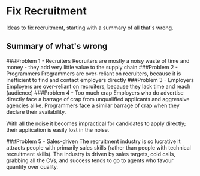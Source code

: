 # Fix Recruitment
Ideas to fix recruitment, starting with a summary of all that's wrong.

## Summary of what's wrong

###Problem 1 - Recruiters
Recruiters are mostly a noisy waste of time and money - they add very little value to the supply chain
###Problem 2 - Programmers
Programmers are over-reliant on recruiters, because it is inefficient to find and contact employers directly
###Problem 3 - Employers
Employers are over-reliant on recruiters, because they lack time and reach (audience)
###Problem 4 - Too much crap
Employers who do advertise directly face a barrage of crap from unqualified applicants and aggressive agencies alike. Programmers face a similar barrage of crap when they declare their availability.

With all the noise it becomes impractical for candidates to apply directly; their application is easily lost in the noise.

###Problem 5 - Sales-driven
The recruitment industry is so lucrative it attracts people with primarily sales skills (rather than people with technical recruitment skills). The industry is driven by sales targets, cold calls, grabbing all the CVs, and success tends to go to agents who favour quantity over quality.

